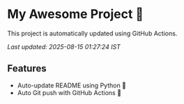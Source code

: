 # My Awesome Project 🚀

This project is automatically updated using GitHub Actions.

_Last updated: 2025-08-15 01:27:24 IST_

## Features
- Auto-update README using Python 🐍
- Auto Git push with GitHub Actions 🤖
